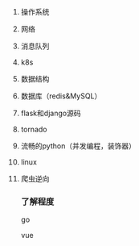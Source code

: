 1. 操作系统

2. 网络

3. 消息队列

4. k8s

5. 数据结构

6. 数据库（redis&MySQL）

7. flask和django源码

8. tornado

9. 流畅的python（并发编程，装饰器）

10. linux

11. 爬虫逆向

    ### 了解程度

    go

    vue